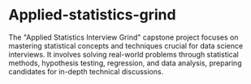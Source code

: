 # Applied-statistics-grind
The "Applied Statistics Interview Grind" capstone project focuses on mastering statistical concepts and techniques crucial for data science interviews. It involves solving real-world problems through statistical methods, hypothesis testing, regression, and data analysis, preparing candidates for in-depth technical discussions.
